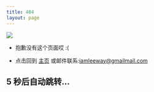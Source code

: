 ```yaml
---
title: 404
layout: page
---
```


<script language="JavaScript"> function myrefresh(){window.location="/";}setTimeout('myrefresh()',5000);</script>

![](http://ors3vio5q.bkt.clouddn.com/17-10-13/75971142.jpg)

- 抱歉没有这个页面哎 :(

- 点击回到 [主页](/) 或邮件联系:iamleeway@gmailmail.com

## 5 秒后自动跳转...
